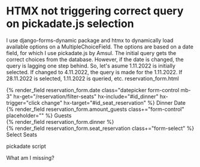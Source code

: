 
# HTMX not triggering correct query on pickadate.js selection

I use django-forms-dynamic package and htmx to dynamically load available options on a MultipleChoiceField. The options are based on a date field, for which I use pickadate.js by Amsul.
The initial query gets the correct choices from the database. However, if the date is changed, the query is lagging one step behind. So, let's asume 1.11.2022 is initially selected. If changed to 4.11.2022, the query is made for the 1.11.2022. If 28.11.2022 is selected, 1.11.2022 is queried, etc.
reservation_form.html
<div class="col-lg-6">
  <div class="form-floating">
    {% render_field reservation_form.date class="datepicker form-control mb-3" 
           hx-get="/reservation/filter-seats" 
           hx-include="#id_dinner" 
           hx-trigger="click change" 
           hx-target="#id_seat_reservation" 
    %}
    <label for="id_date">Dinner Date</label>
  </div>


  <div class="form-floating">
    {% render_field reservation_form.amount_guests class+="form-control" placeholder="" %}
    <label for="id_amount_guests">Guests</label>
  </div>

  <div class="visually-hidden">
    {% render_field reservation_form.dinner %}
  </div>

  <div class="form-check">
    {% render_field reservation_form.seat_reservation class+="form-select" %}
    <label for="id_seat_reservation">Select Seats</label>
  </div>
</div>

pickadate script
<script>
    var $input = $('.datepicker').pickadate({
                        format: 'yyyy-mm-dd',
                        formatSubmit: 'yyyy-mm-dd',
                        min: 0,
                        max: 90,
                        disable: {{ blocked_dates }},
                        firstDay: 1,
                    })

    var picker = $input.pickadate('picker')
</script>

What am I missing?

        
